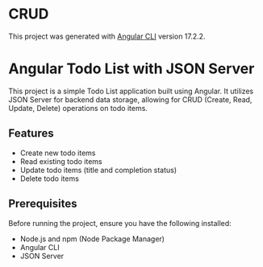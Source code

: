 # CRUD

This project was generated with [Angular CLI](https://github.com/angular/angular-cli) version 17.2.2.

# Angular Todo List with JSON Server

This project is a simple Todo List application built using Angular. It utilizes JSON Server for backend data storage, allowing for CRUD (Create, Read, Update, Delete) operations on todo items.

## Features

- Create new todo items
- Read existing todo items
- Update todo items (title and completion status)
- Delete todo items

## Prerequisites

Before running the project, ensure you have the following installed:

- Node.js and npm (Node Package Manager)
- Angular CLI
- JSON Server

